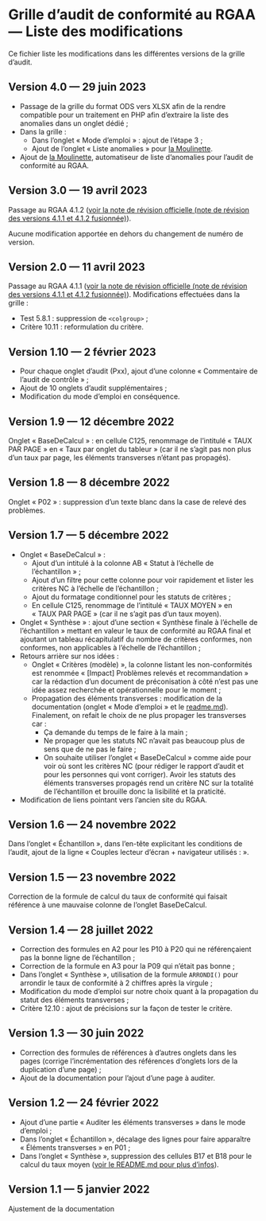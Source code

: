 # Grille d’audit de conformité au RGAA — Liste des modifications

Ce fichier liste les modifications dans les différentes versions de la grille d’audit.

## Version 4.0 — 29 juin 2023

- Passage de la grille du format ODS vers XLSX afin de la rendre compatible pour un traitement en PHP afin d’extraire la liste des anomalies dans un onglet dédié ;
- Dans la grille :
    - Dans l’onglet « Mode d’emploi » : ajout de l’étape 3 ;
    - Ajout de l’onglet « Liste anomalies » pour [la Moulinette](/moulinette/).
- Ajout de [la Moulinette](/moulinette/), automatiseur de liste d’anomalies pour l’audit de conformité au RGAA.

## Version 3.0 — 19 avril 2023

Passage au RGAA 4.1.2 ([voir la note de révision officielle (note de révision des versions 4.1.1 et 4.1.2 fusionnée)](https://accessibilite.numerique.gouv.fr/ressources/notes-de-revision-4-1-2/)).

Aucune modification apportée en dehors du changement de numéro de version.

## Version 2.0 — 11 avril 2023

Passage au RGAA 4.1.1 ([voir la note de révision officielle (note de révision des versions 4.1.1 et 4.1.2 fusionnée)](https://accessibilite.numerique.gouv.fr/ressources/notes-de-revision-4-1-2/)). Modifications effectuées dans la grille :

- Test 5.8.1 : suppression de `<colgroup>` ;
- Critère 10.11 : reformulation du critère.

## Version 1.10 — 2 février 2023

- Pour chaque onglet d’audit (Pxx), ajout d’une colonne « Commentaire de l’audit de contrôle » ;
- Ajout de 10 onglets d’audit supplémentaires ;
- Modification du mode d’emploi en conséquence.

## Version 1.9 — 12 décembre 2022

Onglet « BaseDeCalcul » : en cellule C125, renommage de l’intitulé « TAUX PAR PAGE » en « Taux par onglet du tableur » (car il ne s’agit pas non plus d’un taux par page, les éléments transverses n’étant pas propagés).

## Version 1.8 — 8 décembre 2022

Onglet « P02 » : suppression d’un texte blanc dans la case de relevé des problèmes.

## Version 1.7 — 5 décembre 2022

- Onglet « BaseDeCalcul » :
    - Ajout d’un intitulé à la colonne AB « Statut à l’échelle de l’échantillon » ;
    - Ajout d’un filtre pour cette colonne pour voir rapidement et lister les critères NC à l’échelle de l’échantillon ;
    - Ajout du formatage conditionnel pour les statuts de critères ;
    - En cellule C125, renommage de l’intitulé « TAUX MOYEN » en « TAUX PAR PAGE » (car il ne s’agit pas d’un taux moyen).
- Onglet « Synthèse » : ajout d’une section « Synthèse finale à l’échelle de l’échantillon » mettant en valeur le taux de conformité au RGAA final et ajoutant un tableau récapitulatif du nombre de critères conformes, non conformes, non applicables à l’échelle de l’échantillon ;
- Retours arrière sur nos idées :
    - Onglet « Critères (modèle) », la colonne listant les non-conformités est renommée « [Impact] Problèmes relevés et recommandation » car la rédaction d’un document de préconisation à côté n’est pas une idée assez recherchée et opérationnelle pour le moment ;
    - Propagation des éléments transverses : modification de la documentation (onglet « Mode d’emploi » et le [readme.md](README.md)). Finalement, on refait le choix de ne plus propager les transverses car :
        - Ça demande du temps de le faire à la main ;
        - Ne propager que les statuts NC n’avait pas beaucoup plus de sens que de ne pas le faire ;
        - On souhaite utiliser l’onglet « BaseDeCalcul » comme aide pour voir où sont les critères NC (pour rédiger le rapport d’audit et pour les personnes qui vont corriger). Avoir les statuts des éléments transverses propagés rend un critère NC sur la totalité de l’échantillon et brouille donc la lisibilité et la praticité.
- Modification de liens pointant vers l’ancien site du RGAA.

## Version 1.6 — 24 novembre 2022

Dans l’onglet « Échantillon », dans l’en-tête explicitant les conditions de l’audit, ajout de la ligne « Couples lecteur d’écran + navigateur utilisés : ».

## Version 1.5 — 23 novembre 2022

Correction de la formule de calcul du taux de conformité qui faisait référence à une mauvaise colonne de l’onglet BaseDeCalcul.

## Version 1.4 — 28 juillet 2022

- Correction des formules en A2 pour les P10 à P20 qui ne référençaient pas la bonne ligne de l’échantillon ;
- Correction de la formule en A3 pour la P09 qui n’était pas bonne ;
- Dans l’onglet « Synthèse », utilisation de la formule `ARRONDI()` pour arrondir le taux de conformité à 2 chiffres après la virgule ;
- Modification du mode d’emploi sur notre choix quant à la propagation du statut des éléments transverses ;
- Critère 12.10 : ajout de précisions sur la façon de tester le critère.

## Version 1.3 — 30 juin 2022

- Correction des formules de références à d’autres onglets dans les pages (corrige l’incrémentation des références d’onglets lors de la duplication d’une page) ;
- Ajout de la documentation pour l’ajout d’une page à auditer.

## Version 1.2 — 24 février 2022

- Ajout d’une partie « Auditer les éléments transverses » dans le mode d’emploi ;
- Dans l’onglet « Échantillon », décalage des lignes pour faire apparaître « Éléments transverses » en P01 ;
- Dans l’onglet « Synthèse », suppression des cellules B17 et B18 pour le calcul du taux moyen ([voir le README.md pour plus d’infos](README.md)).

## Version 1.1 — 5 janvier 2022

Ajustement de la documentation
